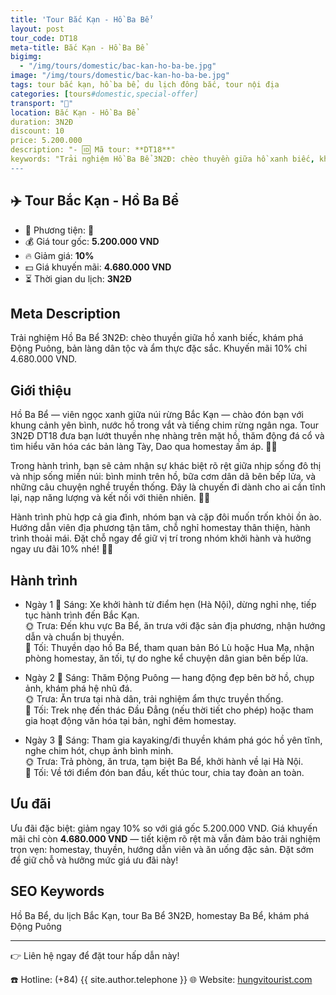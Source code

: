 ```yaml
---
title: 'Tour Bắc Kạn - Hồ Ba Bể'
layout: post
tour_code: DT18
meta-title: Bắc Kạn - Hồ Ba Bể
bigimg:
  - "/img/tours/domestic/bac-kan-ho-ba-be.jpg"
image: "/img/tours/domestic/bac-kan-ho-ba-be.jpg"
tags: tour bắc kạn, hồ ba bể, du lịch đông bắc, tour nội địa
categories: [tours#domestic,special-offer]
transport: "🚌"
location: Bắc Kạn - Hồ Ba Bể
duration: 3N2Đ
discount: 10
price: 5.200.000
description: "- 🆔 Mã tour: **DT18**"
keywords: "Trải nghiệm Hồ Ba Bể 3N2Đ: chèo thuyền giữa hồ xanh biếc, khám phá Động Puông, bản làng dân tộc và ẩm thực đặc sắc. Khuyến mãi 10% chỉ 4.680.000 VND."
---
```


## ✈️ Tour Bắc Kạn - Hồ Ba Bể

- 🚗 Phương tiện: **🚌**
- 💰 Giá tour gốc: **5.200.000 VND**
- 🔥 Giảm giá: **10%**
- 💵 Giá khuyến mãi: **4.680.000 VND**
- ⏳ Thời gian du lịch: **3N2Đ**

## Meta Description
Trải nghiệm Hồ Ba Bể 3N2Đ: chèo thuyền giữa hồ xanh biếc, khám phá Động Puông, bản làng dân tộc và ẩm thực đặc sắc. Khuyến mãi 10% chỉ 4.680.000 VND.

## Giới thiệu
Hồ Ba Bể — viên ngọc xanh giữa núi rừng Bắc Kạn — chào đón bạn với khung cảnh yên bình, nước hồ trong vắt và tiếng chim rừng ngân nga. Tour 3N2Đ DT18 đưa bạn lướt thuyền nhẹ nhàng trên mặt hồ, thăm động đá cổ và tìm hiểu văn hóa các bản làng Tày, Dao qua homestay ấm áp. 🌿🚤

Trong hành trình, bạn sẽ cảm nhận sự khác biệt rõ rệt giữa nhịp sống đô thị và nhịp sống miền núi: bình minh trên hồ, bữa cơm dân dã bên bếp lửa, và những câu chuyện nghề truyền thống. Đây là chuyến đi dành cho ai cần tĩnh lại, nạp năng lượng và kết nối với thiên nhiên. 🌅🔥

Hành trình phù hợp cả gia đình, nhóm bạn và cặp đôi muốn trốn khỏi ồn ào. Hướng dẫn viên địa phương tận tâm, chỗ nghỉ homestay thân thiện, hành trình thoải mái. Đặt chỗ ngay để giữ vị trí trong nhóm khởi hành và hưởng ngay ưu đãi 10% nhé! 📲✨

## Hành trình
- Ngày 1
  🌅 Sáng: Xe khởi hành từ điểm hẹn (Hà Nội), dừng nghỉ nhẹ, tiếp tục hành trình đến Bắc Kạn.  
  🌞 Trưa: Đến khu vực Ba Bể, ăn trưa với đặc sản địa phương, nhận hướng dẫn và chuẩn bị thuyền.  
  🌙 Tối: Thuyền dạo hồ Ba Bể, tham quan bản Bó Lù hoặc Hua Mạ, nhận phòng homestay, ăn tối, tự do nghe kể chuyện dân gian bên bếp lửa.

- Ngày 2
  🌅 Sáng: Thăm Động Puông — hang động đẹp bên bờ hồ, chụp ảnh, khám phá hệ nhũ đá.  
  🌞 Trưa: Ăn trưa tại nhà dân, trải nghiệm ẩm thực truyền thống.  
  🌙 Tối: Trek nhẹ đến thác Đầu Đẳng (nếu thời tiết cho phép) hoặc tham gia hoạt động văn hóa tại bản, nghỉ đêm homestay.

- Ngày 3
  🌅 Sáng: Tham gia kayaking/đi thuyền khám phá góc hồ yên tĩnh, nghe chim hót, chụp ảnh bình minh.  
  🌞 Trưa: Trả phòng, ăn trưa, tạm biệt Ba Bể, khởi hành về lại Hà Nội.  
  🌙 Tối: Về tới điểm đón ban đầu, kết thúc tour, chia tay đoàn an toàn.

## Ưu đãi
Ưu đãi đặc biệt: giảm ngay 10% so với giá gốc 5.200.000 VND. Giá khuyến mãi chỉ còn **4.680.000 VND** — tiết kiệm rõ rệt mà vẫn đảm bảo trải nghiệm trọn vẹn: homestay, thuyền, hướng dẫn viên và ăn uống đặc sản. Đặt sớm để giữ chỗ và hưởng mức giá ưu đãi này!

## SEO Keywords
Hồ Ba Bể, du lịch Bắc Kạn, tour Ba Bể 3N2Đ, homestay Ba Bể, khám phá Động Puông

---

👉 Liên hệ ngay để đặt tour hấp dẫn này!

☎️ Hotline: (+84) {{ site.author.telephone }}
🌐 Website: [hungvitourist.com](https://hungvitourist.com)

